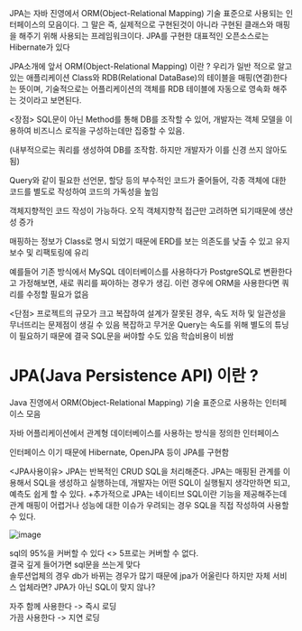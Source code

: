 JPA는 자바 진영에서 ORM(Object-Relational Mapping) 기술 표준으로 사용되는 인터페이스의 모음이다. 그 말은 즉, 실제적으로 구현된것이 아니라 구현된 클래스와 매핑을 해주기 위해 사용되는 프레임워크이다. JPA를 구현한 대표적인 오픈소스로는 Hibernate가 있다

JPA소개에 앞서 
ORM(Object-Relational Mapping) 이란 ?
우리가 일반 적으로 알고 있는 애플리케이션 Class와 RDB(Relational DataBase)의 테이블을 매핑(연결)한다는 뜻이며, 기술적으로는 어플리케이션의 객체를 RDB 테이블에 자동으로 영속화 해주는 것이라고 보면된다.


<장점>
SQL문이 아닌 Method를 통해 DB를 조작할 수 있어, 개발자는 객체 모델을 이용하여 비즈니스 로직을 구성하는데만 집중할 수 있음.

(내부적으로는 쿼리를 생성하여 DB를 조작함. 하지만 개발자가 이를 신경 쓰지 않아도됨)

Query와 같이 필요한 선언문, 할당 등의 부수적인 코드가 줄어들어, 각종 객체에 대한 코드를 별도로 작성하여 코드의 가독성을 높임

객체지향적인 코드 작성이 가능하다. 오직 객체지향적 접근만 고려하면 되기때문에 생산성 증가

매핑하는 정보가 Class로 명시 되었기 때문에 ERD를 보는 의존도를 낮출 수 있고 유지보수 및 리팩토링에 유리

예를들어 기존 방식에서 MySQL 데이터베이스를 사용하다가 PostgreSQL로 변환한다고 가정해보면, 새로 쿼리를 짜야하는 경우가 생김. 이런 경우에 ORM을 사용한다면 쿼리를 수정할 필요가 없음

<단점>
프로젝트의 규모가 크고 복잡하여 설계가 잘못된 경우, 속도 저하 및 일관성을 무너뜨리는 문제점이 생길 수 있음
복잡하고 무거운 Query는 속도를 위해 별도의 튜닝이 필요하기 때문에 결국 SQL문을 써야할 수도 있음
학습비용이 비쌈



# JPA(Java Persistence API) 이란 ?

Java 진영에서 ORM(Object-Relational Mapping) 기술 표준으로 사용하는 인터페이스 모음

자바 어플리케이션에서 관계형 데이터베이스를 사용하는 방식을 정의한 인터페이스

인터페이스 이기 때문에 Hibernate, OpenJPA 등이 JPA를 구현함


<JPA사용이유> 
JPA는 반복적인 CRUD SQL을 처리해준다. 
JPA는 매핑된 관계를 이용해서 SQL을 생성하고 실행하는데, 개발자는 어떤 SQL이 실행될지 생각만하면 되고, 예측도 쉽게 할 수 있다.
+추가적으로 JPA는 네이티브 SQL이란 기능을 제공해주는데 관계 매핑이 어렵거나 성능에 대한 이슈가 우려되는 경우 SQL을 직접 작성하여 사용할 수 있다.


![image](https://github.com/2nho/personal-study/assets/97571604/56655714-a6ec-4243-b037-47eb09786dcf)


sql의 95%을 커버할 수 있다 <> 5프로는 커버할 수 없다.   
결국 깊게 들어가면 sql문을 쓰는게 맞다   
솔루션업체의 경우 db가 바뀌는 경우가 많기 때문에 jpa가 어울린다 하지만 자체 서비스 업체라면? JPA가 아닌 SQL이 맞지 않나? 


자주 함께 사용한다 -> 즉시 로딩    
가끔 사용한다 -> 지연 로딩  


